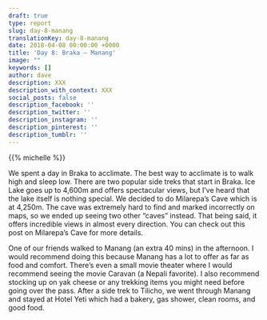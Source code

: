 ```yaml
---
draft: true
type: report
slug: day-8-manang
translationKey: day-8-manang
date: 2018-04-08 00:00:00 +0000
title: 'Day 8: Braka – Manang'
image: ""
keywords: []
author: dave
description: XXX
description_with_context: XXX
social_posts: false
description_facebook: ''
description_twitter: ''
description_instagram: ''
description_pinterest: ''
description_tumblr: ''
---
```


{{% michelle %}}

We spent a day in Braka to acclimate. The best way to acclimate is to walk high and sleep low. There are two popular side treks that start in Braka. Ice Lake goes up to 4,600m and offers spectacular views, but I’ve heard that the lake itself is nothing special. We decided to do Milarepa’s Cave which is at 4,250m. The cave was extremely hard to find and marked incorrectly on maps, so we ended up seeing two other “caves” instead. That being said, it offers incredible views in almost every direction. You can check out this post on Milarepa’s Cave for more details.

One of our friends walked to Manang (an extra 40 mins) in the afternoon. I would recommend doing this because Manang has a lot to offer as far as food and comfort. There’s even a small movie theater where I would recommend seeing the movie Caravan (a Nepali favorite). I also recommend stocking up on yak cheese or any trekking items you might need before going over the pass. After a side trek to Tilicho, we went through Manang and stayed at Hotel Yeti which had a bakery, gas shower, clean rooms, and good food.
